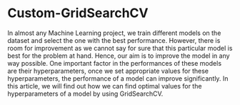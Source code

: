# Custom-GridSearchCV
In almost any Machine Learning project, we train different models on the dataset and select the one with the best performance. However, there is room for improvement as we cannot say for sure that this particular model is best for the problem at hand. Hence, our aim is to improve the model in any way possible. One important factor in the performances of these models are their hyperparameters, once we set appropriate values for these hyperparameters, the performance of a model can improve significantly. In this article, we will find out how we can find optimal values for the hyperparameters of a model by using GridSearchCV.


